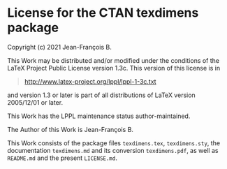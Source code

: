 License for the CTAN texdimens package
=======

Copyright (c) 2021 Jean-François B.

This Work may be distributed and/or modified under the conditions of the
LaTeX Project Public License version 1.3c. This version of this license
is in

> <http://www.latex-project.org/lppl/lppl-1-3c.txt>

and version 1.3 or later is part of all distributions of LaTeX version
2005/12/01 or later.

This Work has the LPPL maintenance status author-maintained.

The Author of this Work is Jean-François B.

This Work consists of the package files `texdimens.tex`, `texdimens.sty`,
the documentation `texdimens.md` and its conversion `texdimens.pdf`,
as well as `README.md` and the present `LICENSE.md`.
